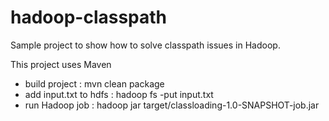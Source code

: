 hadoop-classpath
================

Sample project to show how to solve classpath issues in Hadoop.

This project uses Maven

- build project : mvn clean package
- add input.txt to hdfs : hadoop fs -put input.txt
- run Hadoop job : hadoop jar target/classloading-1.0-SNAPSHOT-job.jar
